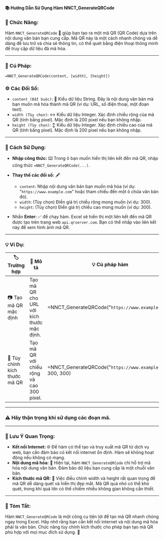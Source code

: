 **📚 Hướng Dẫn Sử Dụng Hàm NNCT_GenerateQRCode**  

### 🌟 Chức Năng:  
Hàm `NNCT_GenerateQRCode` 📸 giúp bạn tạo ra một mã QR (QR Code) dựa trên nội dung văn bản bạn cung cấp. Mã QR này là một cách nhanh chóng và dễ dàng để lưu trữ và chia sẻ thông tin, có thể quét bằng điện thoại thông minh để truy cập dữ liệu đã mã hóa.  

---

### 📝 Cú Pháp:  

`=NNCT_GenerateQRCode(content, [width], [height])`  

### ⚙️ Các Đối Số:  
  - `content (Bắt buộc)`: 🔑 Kiểu dữ liệu String. Đây là nội dung văn bản mà bạn muốn mã hóa thành mã QR (ví dụ: URL, số điện thoại, một đoạn text).  
  - `width (Tùy chọn)`: ↔️ Kiểu dữ liệu Integer. Xác định chiều rộng của mã QR (tính bằng pixel). Mặc định là 200 pixel nếu bạn không nhập.  
  - `height (Tùy chọn)`: ↕️ Kiểu dữ liệu Integer. Xác định chiều cao của mã QR (tính bằng pixel). Mặc định là 200 pixel nếu bạn không nhập.  

---

### 🚀 Cách Sử Dụng:  
- **Nhập công thức:** ⌨️ Trong ô bạn muốn hiển thị liên kết đến mã QR, nhập công thức `=NNCT_GenerateQRCode(...)`.  

- **Thay thế các đối số:** 🖋️  
  - `content`: Nhập nội dung văn bản bạn muốn mã hóa (ví dụ: "`https://www.example.com`" hoặc tham chiếu đến một ô chứa văn bản đó).  
  - `width`: (Tùy chọn) Điền giá trị chiều rộng mong muốn (ví dụ: 300).  
  - `height`: (Tùy chọn) Điền giá trị chiều cao mong muốn (ví dụ: 300).  
- Nhấn **Enter:** ✅ để chạy hàm. Excel sẽ hiển thị một liên kết đến mã QR được tạo trên trang web `api.qrserver.com`. Bạn có thể nhấp vào liên kết này để xem hình ảnh mã QR.  

---

### 💡 Ví Dụ:  

| 🏷️ Trường hợp                     | 📝 Mô tả                                                         | 💡 Cú pháp hàm                                              | 📊 Kết quả                              |
|----------------------------------|-----------------------------------------------------------------|------------------------------------------------------------|----------------------------------------|
| 📷 Tạo mã QR mặc định            | Tạo mã QR cho URL với kích thước mặc định.                      | =NNCT_GenerateQRCode("`https://www.example.com`")            | Mã QR kích thước mặc định             |
| 📏 Tùy chỉnh kích thước mã QR     | Tạo mã QR với chiều rộng và cao 300 pixel.                      | =NNCT_GenerateQRCode("`https://www.example.com`", 300, 300)  | Mã QR kích thước 300x300 pixel        |


---

### ⚠️ Hãy thận trọng khi sử dụng các đoạn mã.  

---

### 📌 Lưu Ý Quan Trọng:  
- **Kết nối Internet:** 🌐 Để hàm có thể tạo và truy xuất mã QR từ dịch vụ web, bạn cần đảm bảo có kết nối internet ổn định. Hàm sẽ không hoạt động nếu không có mạng.  
- **Nội dung mã hóa:** 📄 Hiện tại, hàm `NNCT_GenerateQRCode` chỉ hỗ trợ mã hóa nội dung văn bản. Đảm bảo dữ liệu bạn cung cấp là một chuỗi văn bản.  
- **Kích thước mã QR:** 📏 Việc điều chỉnh width và height rất quan trọng để mã QR dễ dàng quét và hiển thị đẹp mắt. Mã QR quá nhỏ có thể khó quét, trong khi quá lớn có thể chiếm nhiều không gian không cần thiết.  

---

### 🎯 Tóm Tắt:  
Hàm `NNCT_GenerateQRCode` là một công cụ tiện lợi để tạo mã QR nhanh chóng ngay trong Excel. Hãy nhớ rằng bạn cần kết nối internet và nội dung mã hóa phải là văn bản. Chức năng tùy chỉnh kích thước cho phép bạn tạo mã QR phù hợp với mọi mục đích sử dụng. 🌟  
